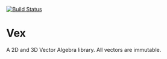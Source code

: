 [![Build Status](https://travis-ci.org/bjnortier/vecks.png?branch=master)](https://travis-ci.org/bjnortier/vecks)

# Vex

A 2D and 3D Vector Algebra library. All vectors are immutable.

